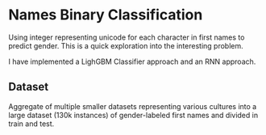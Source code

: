 # Names Binary Classification

Using integer representing unicode for each character in first names to predict gender. 
This is a quick exploration into the interesting problem.

I have implemented a LighGBM Classifier approach and an RNN approach. 

## Dataset 
 Aggregate of multiple smaller datasets representing various cultures into a large dataset (130k instances) of gender-labeled first names and divided in train and test.





